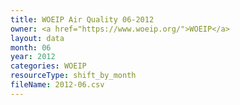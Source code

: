 ```yaml
---
title: WOEIP Air Quality 06-2012
owner: <a href="https://www.woeip.org/">WOEIP</a>
layout: data
month: 06
year: 2012
categories: WOEIP
resourceType: shift_by_month
fileName: 2012-06.csv
---
```

